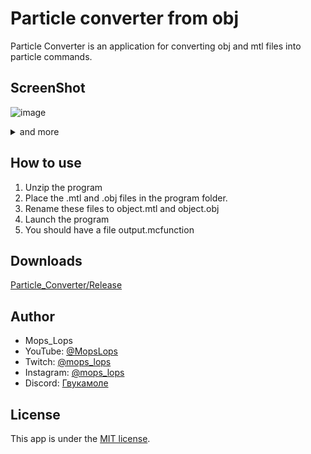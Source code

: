 # Particle converter from obj
Particle Converter is an application for converting obj and mtl files into particle commands.

## ScreenShot
 ![image](https://i.imgur.com/tgObc3u.png,"screenshot")
 <details>
 <summary>and more</summary><div>  
 <img src="https://i.imgur.com/uAzVq5M.png", "image1">
 </div></details>

## How to use
1. Unzip the program
2. Place the .mtl and .obj files in the program folder.
3. Rename these files to object.mtl and object.obj
4. Launch the program
5. You should have a file output.mcfunction

## Downloads
 [Particle_Converter/Release]()

 ## Author

* Mops_Lops
* YouTube: [@MopsLops](https://www.youtube.com/channel/UCvpPkpVh0ocwRMfpy5pEaPw)
* Twitch: [@mops_lops](https://www.twitch.tv/mops_lops)
* Instagram: [@mops_lops](https://www.instagram.com/mops_lops/)
* Discord: [Гвукамоле](https://discord.com/invite/PRvBJRt)
 
## License
This app is under the [MIT license](https://github.com/MopsLops/particle_conventer/blob/main/LICENSE).
